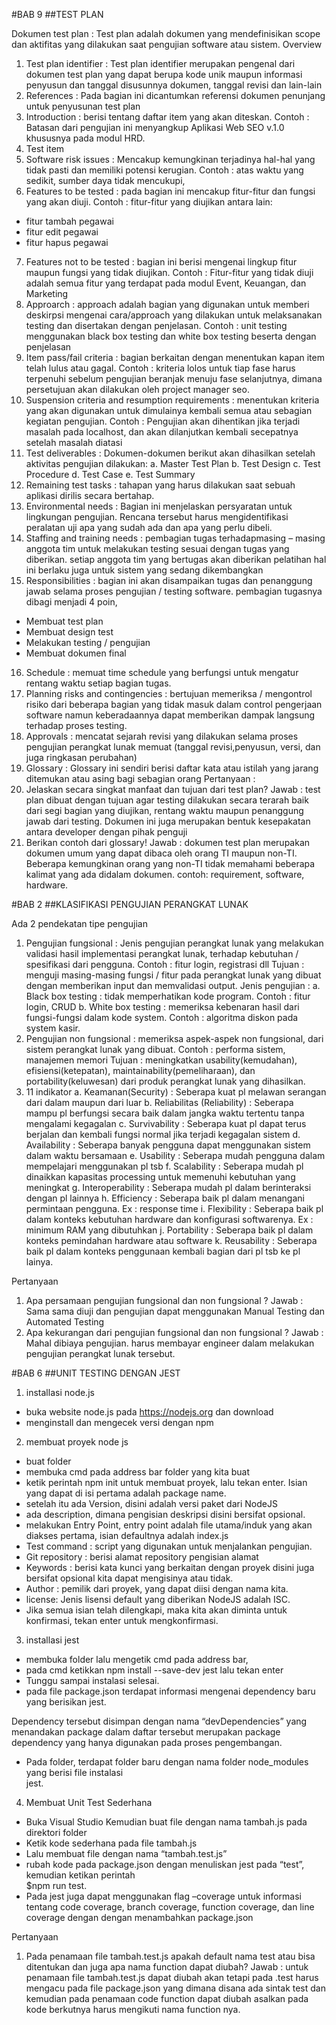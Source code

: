 #BAB 9 
##TEST PLAN

Dokumen test plan : Test plan adalah dokumen yang mendefinisikan scope dan aktifitas yang dilakukan saat pengujian software atau sistem.
Overview
1.	Test plan identifier : Test plan identifier merupakan pengenal dari dokumen test plan yang dapat berupa kode unik maupun informasi penyusun dan tanggal disusunnya dokumen, tanggal revisi dan lain-lain
2.	References : Pada bagian ini dicantumkan referensi dokumen penunjang untuk penyusunan test plan
3.	Introduction : berisi tentang daftar item yang akan diteskan. Contoh : Batasan dari pengujian ini menyangkup Aplikasi Web SEO v.1.0 khususnya pada modul HRD.
4.	Test item
5.	Software risk issues : Mencakup kemungkinan terjadinya hal-hal yang tidak pasti dan memiliki potensi kerugian. Contoh : atas waktu yang sedikit, sumber daya tidak mencukupi,
6.	Features to be tested : pada bagian ini mencakup fitur-fitur dan fungsi yang akan diuji. Contoh : fitur-fitur yang diujikan antara lain:
- fitur tambah pegawai
- fitur edit pegawai
- fitur hapus pegawai
7.	Features not to be tested : bagian ini berisi mengenai lingkup fitur maupun fungsi yang tidak diujikan. Contoh : Fitur-fitur   yang   tidak   diuji   adalah   semua   fitur   yang   terdapat   pada   modul  Event, Keuangan, dan Marketing
8.	Approarch : approach adalah bagian yang digunakan untuk memberi deskirpsi mengenai cara/approach yang dilakukan untuk melaksanakan testing dan disertakan dengan penjelasan. Contoh : unit testing menggunakan black box testing dan white box testing beserta dengan penjelasan
9.	Item pass/fail criteria : bagian berkaitan dengan menentukan kapan item telah lulus atau gagal. Contoh : kriteria lolos untuk tiap fase harus terpenuhi sebelum pengujian beranjak menuju fase selanjutnya, dimana persetujuan akan dilakukan oleh project manager seo.
10.	Suspension criteria and resumption requirements : menentukan kriteria yang akan digunakan untuk dimulainya kembali semua atau sebagian kegiatan pengujian. Contoh : Pengujian akan dihentikan jika terjadi masalah pada  localhost, dan akan dilanjutkan kembali secepatnya setelah masalah diatasi
11.	Test deliverables : 
Dokumen-dokumen berikut akan dihasilkan setelah aktivitas pengujian dilakukan:
a. Master Test Plan
b. Test Design
c. Test Procedure
d. Test Case
e. Test Summary
12.	Remaining test tasks : tahapan yang harus dilakukan saat sebuah aplikasi dirilis secara bertahap. 
13.	Environmental needs : Bagian ini menjelaskan persyaratan untuk lingkungan pengujian. Rencana tersebut harus mengidentifikasi peralatan uji apa yang sudah ada dan apa yang perlu dibeli.
14.	Staffing and training needs : pembagian tugas terhadapmasing – masing anggota tim untuk melakukan testing sesuai dengan tugas yang diberikan. setiap anggota tim yang bertugas akan diberikan pelatihan hal ini berlaku juga untuk sistem yang sedang dikembangkan
15.	Responsibilities : bagian ini akan disampaikan tugas dan penanggung jawab selama proses pengujian / testing software.
pembagian tugasnya dibagi menjadi 4 poin, 
- Membuat test plan
- Membuat design test
- Melakukan testing / pengujian
- Membuat dokumen final
16.	Schedule : memuat time schedule yang berfungsi untuk mengatur rentang waktu setiap bagian tugas.
17.	Planning risks and contingencies : bertujuan memeriksa / mengontrol risiko dari beberapa bagian yang tidak masuk dalam control pengerjaan software namun keberadaannya dapat memberikan dampak langsung terhadap proses testing.
18.	Approvals : mencatat sejarah revisi yang dilakukan selama proses pengujian perangkat lunak memuat (tanggal revisi,penyusun, versi, dan juga ringkasan perubahan)
19.	Glossary : Glossary ini sendiri berisi daftar kata atau istilah yang jarang ditemukan atau asing bagi sebagian orang
Pertanyaan :
1.	Jelaskan secara singkat manfaat dan tujuan dari test plan?
Jawab : test plan dibuat dengan tujuan agar testing dilakukan secara terarah baik dari segi bagian yang diujikan, rentang waktu maupun penanggung jawab dari testing. Dokumen ini juga merupakan bentuk kesepakatan antara developer dengan pihak penguji
2.	Berikan contoh dari glossary!
Jawab : dokumen test plan merupakan dokumen umum yang dapat dibaca oleh orang TI maupun non-TI. Beberapa kemungkinan orang yang non-TI tidak memahami beberapa kalimat yang ada didalam dokumen. contoh: requirement, software, hardware.


#BAB 2
##KLASIFIKASI PENGUJIAN PERANGKAT LUNAK

Ada 2 pendekatan tipe pengujian
1.	Pengujian fungsional : Jenis pengujian perangkat lunak yang melakukan validasi hasil implementasi perangkat lunak, terhadap kebutuhan / spesifikasi dari pengguna. Contoh : fitur login, registrasi dll
Tujuan : menguji masing-masing fungsi / fitur pada perangkat lunak yang dibuat dengan memberikan input dan memvalidasi output. 
Jenis pengujian :
a.	Black box testing : tidak memperhatikan kode program. Contoh : fitur login, CRUD
b.	White box testing : memeriksa kebenaran hasil dari fungsi-fungsi dalam kode system. Contoh : algoritma diskon pada system kasir.
2.	Pengujian non fungsional : memeriksa aspek-aspek non fungsional, dari sistem perangkat lunak yang dibuat. Contoh : performa sistem, manajemen memori
Tujuan : meningkatkan usability(kemudahan), efisiensi(ketepatan), maintainability(pemeliharaan), dan portability(keluwesan) dari produk perangkat lunak yang dihasilkan.
3.	11 indikator 
a.	Keamanan(Security) : Seberapa kuat pl melawan serangan dari dalam maupun dari luar
b.	Reliabilitas (Reliability) : Seberapa mampu pl berfungsi secara baik dalam jangka waktu tertentu tanpa mengalami kegagalan
c.	Survivability : Seberapa kuat pl dapat terus berjalan dan kembali fungsi normal jika terjadi kegagalan sistem
d.	Availability : Seberapa banyak pengguna dapat menggunakan sistem dalam waktu bersamaan
e.	Usability : Seberapa mudah pengguna dalam mempelajari menggunakan pl tsb
f.	Scalability : Seberapa mudah pl dinaikkan kapasitas processing untuk memenuhi kebutuhan yang meningkat
g.	Interoperability : Seberapa mudah pl dalam berinteraksi dengan pl lainnya
h.	Efficiency : Seberapa baik pl dalam menangani permintaan pengguna. Ex : response time
i.	Flexibility : Seberapa baik pl dalam konteks kebutuhan hardware dan konfigurasi softwarenya. Ex : minimum RAM yang dibutuhkan
j.	Portability : Seberapa baik pl dalam konteks pemindahan hardware atau software
k.	Reusability : Seberapa baik pl dalam konteks penggunaan kembali bagian dari pl tsb ke pl lainya.

Pertanyaan 
1.	Apa persamaan pengujian fungsional dan non fungsional ?
Jawab : Sama sama diuji dan pengujian dapat menggunakan Manual Testing dan Automated Testing
2.	Apa kekurangan dari pengujian fungsional dan non fungsional ?
Jawab : Mahal dibiaya pengujian. harus membayar engineer dalam melakukan pengujian perangkat lunak tersebut.




#BAB 6
##UNIT TESTING DENGAN JEST

1.	installasi node.js 
- buka website node.js pada https://nodejs.org  dan download
- menginstall dan mengecek versi dengan npm
2.	membuat proyek node js
- buat folder
- membuka cmd pada address bar folder yang kita buat
- ketik perintah npm init untuk membuat proyek, lalu tekan enter. 
 	 Isian yang dapat di isi pertama adalah package name.
- setelah itu ada Version, disini adalah versi paket dari NodeJS
- ada description, dimana pengisian deskripsi disini bersifat opsional.
- melakukan Entry Point, entry point adalah file utama/induk yang akan diakses pertama, 
 	 isian defaultnya adalah index.js
- Test command : script yang digunakan untuk menjalankan pengujian. 
- Git repository : berisi alamat repository pengisian alamat
- Keywords : berisi kata kunci yang berkaitan dengan proyek disini juga bersifat opsional kita dapat mengisinya atau tidak.
- Author : pemilik dari proyek, yang dapat diisi dengan nama kita.
- license:  Jenis lisensi default yang diberikan NodeJS adalah ISC.
- Jika semua isian telah dilengkapi, maka kita akan diminta untuk konfirmasi,
tekan enter untuk mengkonfirmasi.
3.	installasi jest
- membuka folder  lalu mengetik cmd pada address bar, 
- pada cmd ketikkan npm install --save-dev jest lalu tekan enter
- Tunggu sampai instalasi selesai.
- pada file package.json terdapat informasi mengenai dependency baru yang berisikan jest. 

Dependency tersebut disimpan dengan nama “devDependencies” yang menandakan package dalam daftar tersebut  merupakan package dependency yang hanya digunakan pada proses pengembangan.
- Pada folder, terdapat folder baru dengan nama folder node_modules yang berisi file instalasi   
   jest.
4.	Membuat Unit Test Sederhana
- Buka Visual Studio Kemudian buat file dengan nama tambah.js pada direktori folder
- Ketik kode sederhana pada file tambah.js 
- Lalu membuat file dengan nama “tambah.test.js” 
- rubah kode pada package.json dengan menuliskan jest pada “test”, kemudian ketikan perintah   
  $npm run test.
- Pada jest juga dapat menggunakan flag –coverage untuk informasi tentang code coverage, 
   branch coverage, function coverage, dan line coverage dengan dengan menambahkan 
   package.json

Pertanyaan
1.	Pada penamaan file tambah.test.js apakah default nama test atau bisa ditentukan dan juga apa nama function dapat diubah?
Jawab : untuk penamaan file tambah.test.js dapat diubah akan tetapi pada .test harus mengacu pada file package.json yang dimana disana ada sintak test dan kemudian pada penamaan code function dapat diubah asalkan pada kode berkutnya harus mengikuti nama function nya.


